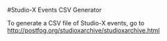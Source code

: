 #Studio-X Events CSV Generator

To generate a CSV file of Studio-X events, go to http://postfog.org/studioxarchive/studioxarchive.html